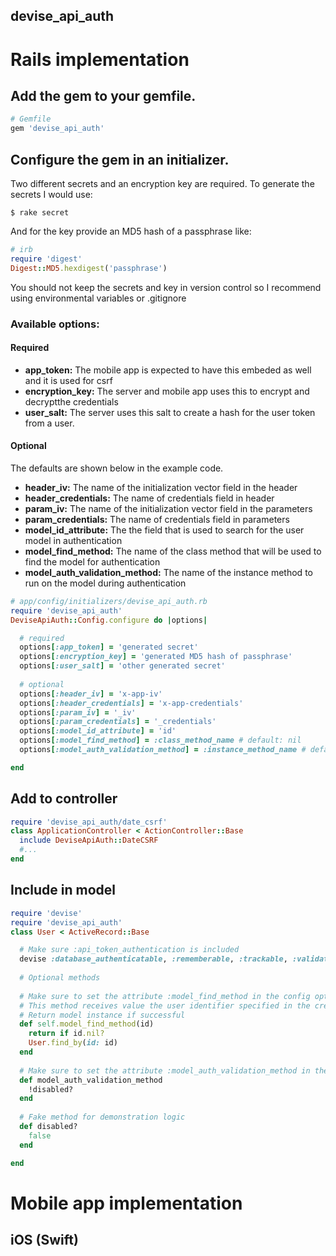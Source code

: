 ## devise_api_auth

# Rails implementation

## Add the gem to your gemfile.

```ruby
# Gemfile
gem 'devise_api_auth'
```
## Configure the gem in an initializer.

Two different secrets and an encryption key are required. To generate the secrets I would use:
```console 
$ rake secret 
```
And for the key provide an MD5 hash of a passphrase like:
```ruby
# irb
require 'digest'
Digest::MD5.hexdigest('passphrase')
```
You should not keep the secrets and key in version control so I recommend using environmental variables or .gitignore

### Available options:

#### Required

* **app_token:** The mobile app is expected to have this embeded as well and it is used for csrf
* **encryption_key:** The server and mobile app uses this to encrypt and decryptthe credentials
* **user_salt:** The server uses this salt to create a hash for the user token from a user.

#### Optional
The defaults are shown below in the example code.

* **header_iv:** The name of the initialization vector field in the header
* **header_credentials:** The name of credentials field in header 
* **param_iv:** The name of the initialization vector field in the parameters
* **param_credentials:** The name of credentials field in parameters 
* **model_id_attribute:** The the field that is used to search for the user model in authentication
* **model_find_method:** The name of the class method that will be used to find the model for authentication
* **model_auth_validation_method:** The name of the instance method to run on the model during authentication

```ruby
# app/config/initializers/devise_api_auth.rb
require 'devise_api_auth'
DeviseApiAuth::Config.configure do |options|

  # required
  options[:app_token] = 'generated secret'
  options[:encryption_key] = 'generated MD5 hash of passphrase'
  options[:user_salt] = 'other generated secret'
  
  # optional
  options[:header_iv] = 'x-app-iv'
  options[:header_credentials] = 'x-app-credentials'
  options[:param_iv] = '_iv'
  options[:param_credentials] = '_credentials'
  options[:model_id_attribute] = 'id'
  options[:model_find_method] = :class_method_name # default: nil
  options[:model_auth_validation_method] = :instance_method_name # default: nil

end
```

## Add to controller
```ruby
require 'devise_api_auth/date_csrf'
class ApplicationController < ActionController::Base
  include DeviseApiAuth::DateCSRF
  #...
end
```

## Include in model
```ruby
require 'devise'
require 'devise_api_auth'
class User < ActiveRecord::Base

  # Make sure :api_token_authentication is included
  devise :database_authenticatable, :rememberable, :trackable, :validatable, :api_token_authentication
  
  # Optional methods
  
  # Make sure to set the attribute :model_find_method in the config options hash to the name of this method.
  # This method receives value the user identifier specified in the credentials passed in the header
  # Return model instance if successful
  def self.model_find_method(id)
    return if id.nil?
    User.find_by(id: id)
  end
  
  # Make sure to set the attribute :model_auth_validation_method in the config options hash to the name of this method.
  def model_auth_validation_method
    !disabled?
  end
  
  # Fake method for demonstration logic
  def disabled?
    false
  end

end
```

# Mobile app implementation

## iOS (Swift)




